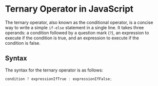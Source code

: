 # Ternary Operator in JavaScript

The ternary operator, also known as the conditional operator, is a concise way to write a simple `if-else` statement in a single line. It takes three operands: a condition followed by a question mark (`?`), an expression to execute if the condition is true, and an expression to execute if the condition is false.

## Syntax

The syntax for the ternary operator is as follows:

```javascript
condition ? expressionIfTrue : expressionIfFalse;
```